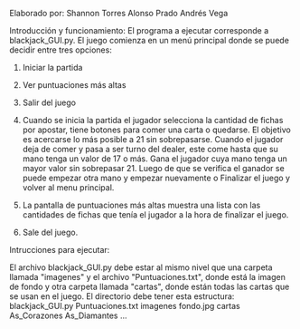 Elaborado por:
  Shannon Torres
  Alonso Prado
  Andrés Vega


Introducción y funcionamiento:
El programa a ejecutar corresponde a blackjack_GUI.py.
El juego comienza en un menú principal donde se puede decidir entre tres opciones: 
  1. Iniciar la partida
  2. Ver puntuaciones más altas
  3. Salir del juego 
  
1. Cuando se inicia la partida el jugador selecciona la cantidad de fichas por apostar, tiene botones para comer una carta o quedarse. El objetivo es
acercarse lo más posible a 21 sin sobrepasarse. Cuando el jugador deja de comer y pasa a ser turno del dealer, este come hasta que su mano tenga un valor
de 17 o más. Gana el jugador cuya mano tenga un mayor valor sin sobrepasar 21.
Luego de que se verifica el ganador se puede empezar otra mano y empezar nuevamente o Finalizar el juego y volver al menu principal.

2. La pantalla de puntuaciones más altas muestra una lista con las cantidades de fichas que tenía el jugador a la hora de finalizar el juego. 

3. Sale del juego.

Intrucciones para ejecutar:

El archivo blackjack_GUI.py debe estar al mismo nivel que una carpeta llamada "imagenes" y el archivo "Puntuaciones.txt", donde está la imagen de fondo y otra carpeta llamada "cartas", donde están todas las cartas que se usan en el juego. 
El directorio debe tener esta estructura: 
  blackjack_GUI.py
  Puntuaciones.txt
  imagenes
    fondo.jpg
    cartas
      As_Corazones
      As_Diamantes
      ...
